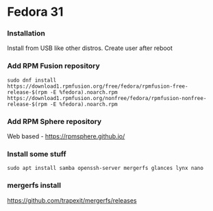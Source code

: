 # Fedora 31

### Installation

Install from USB like other distros. Create user after reboot

### Add RPM Fusion repository

```
sudo dnf install https://download1.rpmfusion.org/free/fedora/rpmfusion-free-release-$(rpm -E %fedora).noarch.rpm https://download1.rpmfusion.org/nonfree/fedora/rpmfusion-nonfree-release-$(rpm -E %fedora).noarch.rpm
```

### Add RPM Sphere repository

Web based - https://rpmsphere.github.io/

### Install some stuff

`sudo apt install samba openssh-server mergerfs glances lynx nano`

### mergerfs install

https://github.com/trapexit/mergerfs/releases